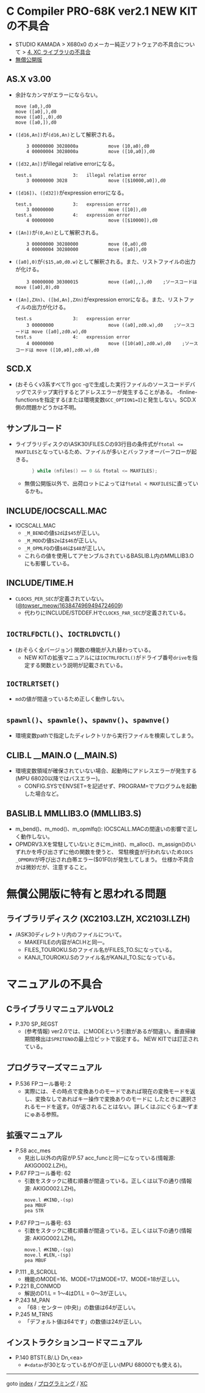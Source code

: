 # C Compiler PRO-68K ver2.1 NEW KITの不具合

* STUDIO KAMADA &gt; X680x0 のメーカー純正ソフトウェアの不具合について &gt; [4. XC ライブラリの不具合](https://stdkmd.net/bugsx68k/#xclib)
* [無償公開版](http://retropc.net/x68000/software/sharp/xc21/)

## AS.X v3.00
* 余計なカンマがエラーにならない。
  ```
  move (a0,),d0
  move ([a0],),d0
  move ([a0],,0),d0
  move ([a0,]),d0
  ```
* `([d16,An])`が`(d16,An)`として解釈される。
  ```
      3 00000000 3028000a           move (10,a0),d0
      4 00000004 3028000a           move ([10,a0]),d0
  ```
* `([d32,An])`がillegal relative errorになる。
  ```
  test.s               3:   illegal relative error
      3 00000000 3028               move ([$10000,a0]),d0
  ```
* `([d16])`、`([d32])`がexpression errorになる。
  ```
  test.s               3:   expression error
      3 00000000                    move ([10]),d0
  test.s               4:   expression error
      4 00000000                    move ([$10000]),d0
  ```
* `([An])`が`(0,An)`として解釈される。
  ```
      3 00000000 30280000           move (0,a0),d0
      4 00000004 30280000           move ([a0]),d0
  ```
* `([a0],0)`が`($15,a0,d0.w)`として解釈される。また、リストファイルの出力が化ける。  
  ```
      3 00000000 30300015           move ([a0],,),d0    ;ソースコードは move ([a0],0),d0
  ```
* `([An],ZXn)`、`([bd,An],ZXn)`がexpression errorになる。また、リストファイルの出力が化ける。  
  ```
  test.s               3:   expression error
      3 00000000                    move ((a0],zd0.w),d0    ;ソースコードは move ([a0],zd0.w),d0
  test.s               4:   expression error
      4 00000000                    move ([10(a0],zd0.w),d0    ;ソースコードは move ([10,a0],zd0.w),d0
  ```

## SCD.X
* (おそらくv3系すべて?) gcc -gで生成した実行ファイルのソースコードデバッグでステップ実行するとアドレスエラーが発生することがある。
  -finline-functionsを指定する(または環境変数`GCC_OPTION1=I`)と発生しない。SCD.X側の問題かどうかは不明。

## サンプルコード
* ライブラリディスクの\ASK30\FILES.Cの93行目の条件式が`ftotal <= MAXFILES`となっているため、ファイルが多いとバッファオーバーフローが起きる。
  ```c
  		} while (nfiles() == 0 && ftotal <= MAXFILES);
  ```
  * 無償公開版以外で、出荷ロットによっては`ftotal < MAXFILES`に直っているかも。

## INCLUDE/IOCSCALL.MAC
* IOCSCALL.MAC
  * `_M_BEND`の値`$2d`は`$45`が正しい。
  * `_M_MOD`の値`$2e`は`$46`が正しい。
  * `_M_OPMLFQ`の値`$46`は`$48`が正しい。
  * これらの値を使用してアセンブルされているBASLIB.L内のMMLLIB3.Oにも影響している。

## INCLUDE/TIME.H
* `CLOCKS_PER_SEC`が定義されていない。
  ([@towser_meow/1638474969494724609](https://x.com/towser_meow/status/1638474969494724609))
  * 代わりにINCLUDE/STDDEF.Hで`CLOCKS_PAR_SEC`が定義されている。

## `IOCTRLFDCTL()`、`IOCTRLDVCTL()`
* (おそらく全バージョン) 関数の機能が入れ替わっている。  
  * NEW KITの拡張マニュアルには`IOCTRLFDCTL()`がドライブ番号`drive`を指定する関数という説明が記載されている。

## `IOCTRLRTSET()`
* `md`の値が間違っているため正しく動作しない。

## `spawnl()`、`spawnle()`、`spawnv()`、`spawnve()`
* 環境変数pathで指定したディレクトリから実行ファイルを検索してしまう。

## CLIB.L __MAIN.O (__MAIN.S)
* 環境変数領域が確保されていない場合、起動時にアドレスエラーが発生する(MPU 68020以降ではバスエラー)。
  * CONFIG.SYSでENVSET=を記述せず、PROGRAM=でプログラムを起動した場合など。

## BASLIB.L MMLLIB3.O (MMLLIB3.S)
* m_bend()、m_mod()、m_opmlfq(): IOCSCALL.MACの間違いの影響で正しく動作しない。
* OPMDRV3.Xを常駐していないときにm_init()、m_alloc()、m_assign()のいずれかを呼び出さずに他の関数を使うと、
  常駐検査が行われないため`IOCS _OPMDRV`が呼び出され白帯エラー($01F0)が発生してしまう。
  仕様か不具合かは微妙だが、注意すること。


# 無償公開版に特有と思われる問題

## ライブラリディスク (XC2103.LZH, XC2103I.LZH)
* /ASK30ディレクトリ内のファイルについて。
  * MAKEFILEの内容がACI.Hと同一。
  * FILES_TOUROKU.Sのファイル名がFILES_TO.Sになっている。
  * KANJI_TOUROKU.Sのファイル名がKANJI_TO.Sになっている。


# マニュアルの不具合

## CライブラリマニュアルVOL2
* P.370 SP_REGST
  * (参考情報) ver2.0では、にMODEという引数があるが間違い。垂直帰線期間検出は`SPRITENO`の最上位ビットで設定する。
    NEW KITでは訂正されている。

## プログラマーズマニュアル
* P.536 FPコール番号: 2
  * 実際には、その時点で変換ありのモードであれば現在の変換モードを返し、変換なしであればキー操作で変換ありのモードに
    したときに選択されるモードを返す。0が返されることはない。詳しくはぷにぐらま～ずまにゅある参照。

## 拡張マニュアル
* P.58 acc_mes
  * 見出し以外の内容がP.57 acc_funcと同一になっている(情報源: AKIGO002.LZH)。
* P.67 FPコール番号: 62
  * 引数をスタックに積む順番が間違っている。正しくは以下の通り(情報源: AKIGO002.LZH)。
    ```
    move.l #KIND,-(sp)
    pea MBUF
    pea STR
    ```
* P.67 FPコール番号: 63
  * 引数をスタックに積む順番が間違っている。正しくは以下の通り(情報源: AKIGO002.LZH)。
    ```
    move.l #KIND,-(sp)
    move.l #LEN,-(sp)
    pea MBUF
    ```
* P.111 _B_SCROLL
  * 機能のMODE=16、MODE=17はMODE=17、MODE=18が正しい。
* P.221 B_CONMOD
  * 解説のD1.L = 1～4はD1.L = 0～3が正しい。
* P.243 M_PAN
  * 「68 : センター (中央)」の数値は64が正しい。
* P.245 M_TRNS
  * 「デフォルト値は64です」の数値は24が正しい。


## インストラクションコードマニュアル
* P.140 BTST\{.B/.L\} Dn,&lt;ea&gt;
  * `#<data>`が30となっているが○が正しい(MPU 68000でも使える)。


----
goto [index](../../README.md) / [プログラミング](../README.md) / [XC](README.md)
